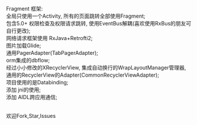 Fragment 框架: <br />
全局只使用一个Activity, 所有的页面跳转全部使用Fragment;<br />
包含5.0+ 权限检查及权限请求跳转, 使用EventBus解耦(喜欢使用RxBus的朋友可自行更改);<br />
网络请求框架使用 RxJava+Retrofti2;<br />
图片加载Glide;<br />
通用PagerAdapter(TabPagerAdapter);<br />
orm集成的dbflow;<br />
经过小小修改的XRecyclerView, 集成自动换行的WrapLayoutManager管理器, 通用的RecyclerView的Adapter(CommonRecyclerViewAdapter);<br />
项目使用的是Databinding;<br />
添加 jni的使用;<br />
添加 AIDL跨应用通信;<br /><br />

欢迎Fork,Star,Issues<br />
